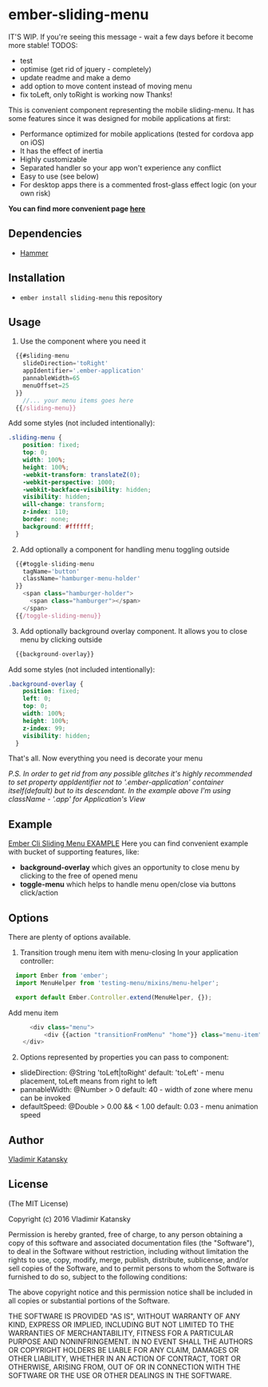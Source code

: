 # ember-sliding-menu

IT'S WIP. If you're seeing this message - wait a few days before it become more stable!
TODOS:
- test
- optimise (get rid of jquery - completely)
- update readme and make a demo
- add option to move content instead of moving menu
- fix toLeft, only toRight is working now
Thanks!

This is convenient component representing the mobile sliding-menu.
It has some features since it was designed for mobile applications at first:

- Performance optimized for mobile applications (tested for cordova app on iOS)
- It has the effect of inertia
- Highly customizable
- Separated handler so your app won't experience any conflict
- Easy to use (see below)
- For desktop apps there is a commented frost-glass effect logic (on your own risk)

**You can find more convenient page [here](http://blackening999.github.io/ember-sliding-menu)**

## Dependencies
- [Hammer](https://github.com/hammerjs/hammer.js)

## Installation

* `ember install sliding-menu` this repository

## Usage
1. Use the component where you need it
```js
  {{#sliding-menu
    slideDirection='toRight'
    appIdentifier='.ember-application'
    pannableWidth=65
    menuOffset=25
  }}
    //... your menu items goes here
  {{/sliding-menu}}
```

Add some styles (not included intentionally):
```css
.sliding-menu {
    position: fixed;
    top: 0;
    width: 100%;
    height: 100%;
    -webkit-transform: translateZ(0);
    -webkit-perspective: 1000;
    -webkit-backface-visibility: hidden;
    visibility: hidden;
    will-change: transform;
    z-index: 110;
    border: none;
    background: #ffffff;
  }
```

2. Add optionally a component for handling menu toggling outside
```js
  {{#toggle-sliding-menu
    tagName='button'
    className='hamburger-menu-holder'
  }}
    <span class="hamburger-holder">
      <span class="hamburger"></span>
    </span>
  {{/toggle-sliding-menu}}
```

3. Add optionally background overlay component.
It allows you to close menu by clicking outside
```js
  {{background-overlay}}
```

Add some styles (not included intentionally):
```css
.background-overlay {
    position: fixed;
    left: 0;
    top: 0;
    width: 100%;
    height: 100%;
    z-index: 99;
    visibility: hidden;
  }
```

That's all. Now everything you need is decorate your menu

*P.S. In order to get rid from any possible glitches it's highly recommended to set
property appIdentifier not to '.ember-application' container itself(default) but to its descendant.
In the example above I'm using className - '.app' for Application's View*


## Example
[Ember Cli Sliding Menu EXAMPLE](https://github.com/Blackening999/testing-menu)
Here you can find convenient example with bucket of supporting features, like:
- **background-overlay** which gives an opportunity to close menu by clicking to the free of opened menu
- **toggle-menu** which helps to handle menu open/close via buttons click/action


## Options
There are plenty of options available.

1. Transition trough menu item with menu-closing
In your application controller:
```js
  import Ember from 'ember';
  import MenuHelper from 'testing-menu/mixins/menu-helper';

  export default Ember.Controller.extend(MenuHelper, {});
```

Add menu item
```js
      <div class="menu">
          <div {{action "transitionFromMenu" "home"}} class="menu-item">Home page</div>
    </div>
```

2. Options represented by properties you can pass to component:
- slideDirection: @String 'toLeft|toRight' default: 'toLeft' - menu placement, toLeft means from right to left
- pannableWidth: @Number  > 0              default: 40       - width of zone where menu can be invoked
- defaultSpeed: @Double   > 0.00 && < 1.00 default: 0.03     - menu animation speed


## Author

  [Vladimir Katansky](http://github.com/Blackening999)

## License

(The MIT License)

Copyright (c) 2016 Vladimir Katansky

Permission is hereby granted, free of charge, to any person obtaining a copy of
this software and associated documentation files (the "Software"), to deal in
the Software without restriction, including without limitation the rights to
use, copy, modify, merge, publish, distribute, sublicense, and/or sell copies of
the Software, and to permit persons to whom the Software is furnished to do so,
subject to the following conditions:

The above copyright notice and this permission notice shall be included in all
copies or substantial portions of the Software.

THE SOFTWARE IS PROVIDED "AS IS", WITHOUT WARRANTY OF ANY KIND, EXPRESS OR
IMPLIED, INCLUDING BUT NOT LIMITED TO THE WARRANTIES OF MERCHANTABILITY, FITNESS
FOR A PARTICULAR PURPOSE AND NONINFRINGEMENT. IN NO EVENT SHALL THE AUTHORS OR
COPYRIGHT HOLDERS BE LIABLE FOR ANY CLAIM, DAMAGES OR OTHER LIABILITY, WHETHER
IN AN ACTION OF CONTRACT, TORT OR OTHERWISE, ARISING FROM, OUT OF OR IN
CONNECTION WITH THE SOFTWARE OR THE USE OR OTHER DEALINGS IN THE SOFTWARE.
